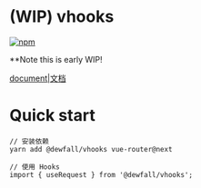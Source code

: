 # (WIP) vhooks

[![npm](https://img.shields.io/npm/v/@dewfall/vhooks)](https://www.npmjs.com/package/@dewfall/vhooks)

**Note this is early WIP!

[document|文档](https://dewfall123.github.io/vhooks/)

# Quick start

```
// 安装依赖
yarn add @dewfall/vhooks vue-router@next

// 使用 Hooks
import { useRequest } from '@dewfall/vhooks';
```

